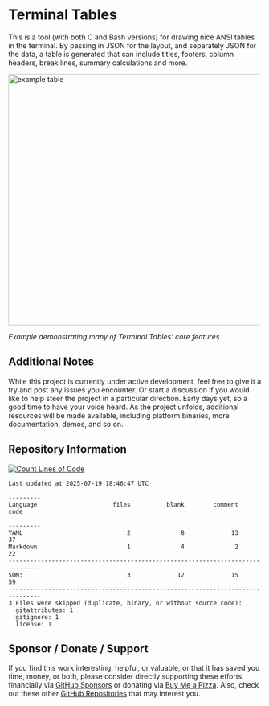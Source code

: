 # Terminal Tables

This is a tool (with both C and Bash versions) for drawing nice ANSI tables in the terminal. By passing in JSON for the layout, and separately JSON for the data, a table is generated that can include titles, footers, column headers, break lines, summary calculations and more.

<img width="500" alt="example table" src="https://github.com/user-attachments/assets/8aab5c1b-2784-4288-8112-a58c5ee501f8" />  

 *Example demonstrating many of Terminal Tables' core features*

## Additional Notes
While this project is currently under active development, feel free to give it a try and post any issues you encounter.  Or start a discussion if you would like to help steer the project in a particular direction.  Early days yet, so a good time to have your voice heard.  As the project unfolds, additional resources will be made available, including platform binaries, more documentation, demos, and so on.

## Repository Information 
[![Count Lines of Code](https://github.com/500Foods/Terminal-Tables/actions/workflows/main.yml/badge.svg)](https://github.com/500Foods/Terminal-Tables/actions/workflows/main.yml)
<!--CLOC-START -->
```cloc
Last updated at 2025-07-19 18:46:47 UTC
-------------------------------------------------------------------------------
Language                     files          blank        comment           code
-------------------------------------------------------------------------------
YAML                             2              8             13             37
Markdown                         1              4              2             22
-------------------------------------------------------------------------------
SUM:                             3             12             15             59
-------------------------------------------------------------------------------
3 Files were skipped (duplicate, binary, or without source code):
  gitattributes: 1
  gitignore: 1
  license: 1
```
<!--CLOC-END-->

## Sponsor / Donate / Support
If you find this work interesting, helpful, or valuable, or that it has saved you time, money, or both, please consider directly supporting these efforts financially via [GitHub Sponsors](https://github.com/sponsors/500Foods) or donating via [Buy Me a Pizza](https://www.buymeacoffee.com/andrewsimard500). Also, check out these other [GitHub Repositories](https://github.com/500Foods?tab=repositories&q=&sort=stargazers) that may interest you.
